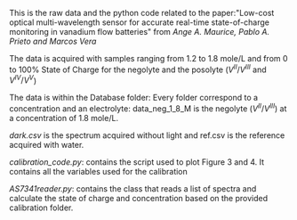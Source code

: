 This is the raw data and the python code related to the paper:"Low-cost optical multi-wavelength sensor for accurate real-time state-of-charge monitoring in vanadium flow batteries"
from *Ange A. Maurice, Pablo A. Prieto and Marcos Vera*

The data is acquired with samples ranging from 1.2 to 1.8 mole/L and from 0 to 100% State of Charge for the negolyte and the posolyte ($V^{II}/V^{III}$ and $V^{IV}/V^{V}$)

The data is within the Database folder: Every folder  correspond to a concentration and an electrolyte: data_neg_1_8_M is the negolyte ($V^{II}/V^{III}$) at a concentration of 1.8 mole/L.

*dark.csv* is the spectrum acquired without light and ref.csv is the reference acquired with water.

*calibration_code.py*: contains the script used to plot Figure 3 and 4. It contains all the variables used for the calibration

*AS7341reader.py*: contains the class that reads a list of spectra and calculate the state of charge and concentration based on the provided calibration folder.
